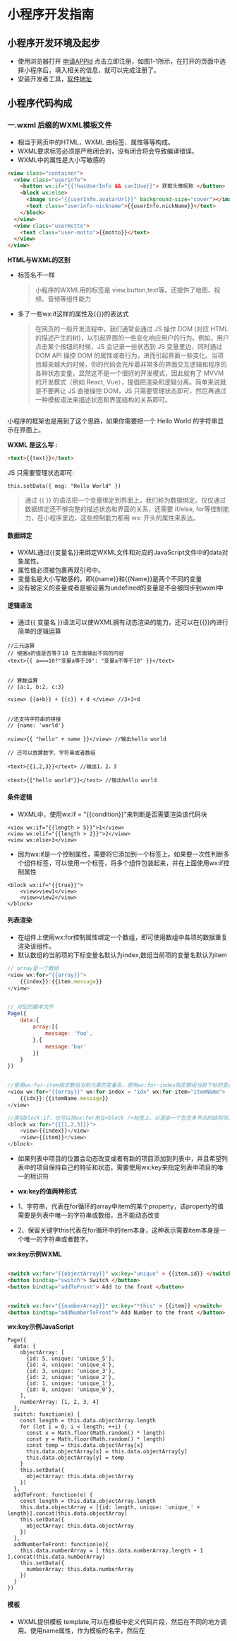 # 小程序开发指南

## 小程序开发环境及起步

- 使用浏览器打开 [申请APPId](https://mp.weixin.qq.com/) 点击立即注册，如图1-1所示，在打开的页面中选择小程序后，填入相关的信息，就可以完成注册了。
- 安装开发者工具，[软件地址](https://developers.weixin.qq.com/miniprogram/dev/devtools/download.html)
  
## 小程序代码构成

### 一.wxml 后缀的WXML模板文件

- 相当于网页中的HTML，WXML 由标签、属性等等构成。
- WXML要求标签必须是严格闭合的，没有闭合将会导致编译错误。
- WXML中的属性是大小写敏感的

```HTML
<view class="container">
  <view class="userinfo">
    <button wx:if="{{!hasUserInfo && canIUse}}"> 获取头像昵称 </button>
    <block wx:else>
      <image src="{{userInfo.avatarUrl}}" background-size="cover"></image>
      <text class="userinfo-nickname">{{userInfo.nickName}}</text>
    </block>
  </view>
  <view class="usermotto">
    <text class="user-motto">{{motto}}</text>
  </view>
</view>
```

**HTML与WXML的区别**

  - 标签名不一样
      > 小程序的WXML用的标签是 view,button,text等。还提供了地图、视频、音频等组件能力
  - 多了一些wx:if这样的属性及{{}}的表达式
      > 在网页的一般开发流程中，我们通常会通过 JS 操作 DOM (对应 HTML 的描述产生的树)，以引起界面的一些变化响应用户的行为。例如，用户点击某个按钮的时候，JS 会记录一些状态到 JS 变量里边，同时通过 DOM API 操控 DOM 的属性或者行为，进而引起界面一些变化。当项目越来越大的时候，你的代码会充斥着非常多的界面交互逻辑和程序的各种状态变量，显然这不是一个很好的开发模式，因此就有了 MVVM 的开发模式（例如 React, Vue），提倡把渲染和逻辑分离。简单来说就是不要再让 JS 直接操控 DOM，JS 只需要管理状态即可，然后再通过一种模板语法来描述状态和界面结构的关系即可。

<img :src="$withBase('/mvvm.png')" />

小程序的框架也是用到了这个思路，如果你需要把一个 Hello World 的字符串显示在界面上。

**WXML 是这么写 :**
```HTML
<text>{{text}}</text>
```
JS 只需要管理状态即可:
```JS
this.setData({ msg: "Hello World" })
```
> 通过 {{ }} 的语法把一个变量绑定到界面上，我们称为数据绑定。仅仅通过数据绑定还不够完整的描述状态和界面的关系，还需要 if/else, for等控制能力，在小程序里边，这些控制能力都用 wx: 开头的属性来表达。

#### 数据绑定

- WXML通过{{变量名}}来绑定WXML文件和对应的JavaScript文件中的data对象属性。
- 属性值必须被包裹再双引号中。
- 变量名是大小写敏感的。即{{name}}和{{Name}}是两个不同的变量
- 没有被定义的变量或者是被设置为undefined的变量是不会被同步到wxml中

#### 逻辑语法

- 通过{{ 变量名 }}语法可以使WXML拥有动态渲染的能力，还可以在{{}}内进行简单的逻辑运算
```JS
//三元运算
// 根据a的值是否等于10 在页面输出不同的内容
<text>{{ a===10?"变量a等于10": "变量a不等于10" }}</text>


// 算数运算
// {a:1, b:2, c:3}

<view> {{a+b}} + {{c}} + d </view> //3+3+d


//还支持字符串的拼接
// {name: 'world'}

<view>{{ "hello" + name }}</view> //输出hello world

// 还可以放置数字、字符串或者数组

<text>{{1,2,3}}</text> //输出1，2，3

<text>{{"hello world"}}</text> //输出hello world

```
#### 条件逻辑

- WXML中，使用wx:if = "{{condition}}"来判断是否需要渲染该代码块
```
<view wx:if="{{length > 5}}">1</view>
<view wx:elif="{{length > 2}}">2</view>
<view wx:else>3</view>

```
- 因为wx:if是一个控制属性，需要将它添加到一个标签上。如果要一次性判断多个组件标签，可以使用一个<block />标签，将多个组件包装起来，并在上面使用wx:if控制属性
```
<block wx:if="{{true}}">
    <view>view1</view>
    <view>view2</view>
</block>
```
#### 列表渲染

- 在组件上使用wx:for控制属性绑定一个数组，即可使用数组中各项的数据重复渲染该组件。
- 默认数组的当前项的下标变量名默认为index,数组当前项的变量名默认为item

```js
// array是一个数组
<view wx:for="{{array}}">
    {{index}}:{{item.message}}
</view>


// 对应的脚本文件
Page({
    data:{
        array:[{
            message: 'foo',
        },{
            message:'bar'
        }]
    }
})


//使用wx:for-item指定数组当前元素的变量名，使用wx:for-index指定数组当前下标的变量名
<view wx:for="{{array}}" wx:for-index = "idx" wx:for-item="itemName">
    {{idx}}:{{itemName.message}}
</view>

//类似block:if，也可以将wx:for用在<block />标签上，以渲染一个包含多节点的结构块。如
<block wx:for="{{[1,2,3]}}">
    <view>{{index}}</view>
    <view>{{item}}</view>
</block>


```

- 如果列表中项目的位置会动态改变或者有新的项目添加到列表中，并且希望列表中的项目保持自己的特征和状态，需要使用wx:key来指定列表中项目的唯一的标识符

- **wx:key的值两种形式**
- 1、字符串，代表在for循环的array中item的某个property，该property的值需要是列表中唯一的字符串或数组，且不能动态改变
- 2、保留关键字this代表在for循环中的item本身，这种表示需要item本身是一个唯一的字符串或者数字。

**wx:key示例WXML**
```HTML

<switch wx:for="{{objectArray}}" wx:key="unique" > {{item.id}} </switch>
<button bindtap="switch"> Switch </button>
<button bindtap="addToFront"> Add to the front </button>


<switch wx:for="{{numberArray}}" wx:key="*this" > {{item}} </switch>
<button bindtap="addNumberToFront"> Add Number to the front </button>
```

**wx:key示例JavaScript**
```JS
Page({
  data: {
    objectArray: [
      {id: 5, unique: 'unique_5'},
      {id: 4, unique: 'unique_4'},
      {id: 3, unique: 'unique_3'},
      {id: 2, unique: 'unique_2'},
      {id: 1, unique: 'unique_1'},
      {id: 0, unique: 'unique_0'},
    ],
    numberArray: [1, 2, 3, 4]
  },
  switch: function(e) {
    const length = this.data.objectArray.length
    for (let i = 0; i < length; ++i) {
      const x = Math.floor(Math.random() * length)
      const y = Math.floor(Math.random() * length)
      const temp = this.data.objectArray[x]
      this.data.objectArray[x] = this.data.objectArray[y]
      this.data.objectArray[y] = temp
    }
    this.setData({
      objectArray: this.data.objectArray
    })
  },
  addToFront: function(e) {
    const length = this.data.objectArray.length
    this.data.objectArray = [{id: length, unique: 'unique_' + length}].concat(this.data.objectArray)
    this.setData({
      objectArray: this.data.objectArray
    })
  },
  addNumberToFront: function(e){
    this.data.numberArray = [ this.data.numberArray.length + 1 ].concat(this.data.numberArray)
    this.setData({
      numberArray: this.data.numberArray
    })
  }
})
```
#### 模板

- WXML提供模板 template,可以在模板中定义代码片段，然后在不同的地方调用。使用name属性，作为模板的名字，然后在<template /> 内定义代码片段
```HTML
<template name="msgItem">
    <view>
        <text>{{index}}:{{msg}}</text>
        <text>Time: {{time}}</text>
    </view>
</template>

//使用js属性，声明需要的使用的模板，然后将模板所需要的data传入

<!--
    item:{
        index:0,
        msg:'this is a template',
        time:'2016-06-18
    }
-->

<template is="msgItem" data="{{...item}}" />
<!-- 输出 
    0：this is a template Time:2016-06-18
-->


//JS可以动态决定具体需要渲染哪个模板

<template name="odd">
    <view>odd</view>
</template>

<template name="even">
    <view>even</view>
</template>

<block wx:for="{{[1,2,3,4,5]}}">
    <template is="{{item % 2 === 0 ? 'even' : 'odd'}}" />
</block>

<!-- 输出
    odd
    even
    odd
    even
    odd
-->
```
#### 引用
- WXML提供两种文件引用方式 **import 和 include**
- import 可以在该文件中使用目标文件定义的template,如
```HTML
<!-- item.wxml -->
<template name="item">
    <text>{{text}}</text>
</template>

<!-- 在index.wxml中引用了item.wxml，就可以使用item模板 -->
<import src="item.wxml" />

<template is="item" data = "{{text: 'forbar'}}">

//注意：import是有作用域的，只会import目标文件中定义的template，而不会import目标文件中import的template，简言之就是import不具有递归的特性。
//如，C引用了B，B引用了A，在C中可以使用B定义的template，在B中可以使用A定义的template，但是C不能使用A定义的template。

```
- include可以将目标文件中除了<template/> <wxs/>外的整个代码引入，相当于是拷贝到include位置。如

```HTML
<!-- index.wxml -->
<include src="header.wxml" />
<view>body</view>
<include src="footer.wxml" />


<!-- header.wxml -->
<view>header</view>

<!-- footer.wxml -->
<view>footer</view>

```



### 二.wxss 后缀的 WXSS 样式文件

- WXSS 具有 CSS 大部分的特性

**WXSS扩展和新增**
- 1、新增尺寸单位rpx。适配不同宽度的屏幕，开发起来更简单。WXSS在底层支持新的尺寸单位px。由于换算采用的是浮点数运算，所以运算结果和预期结果有一点点偏差.
- 在一个宽度为375物理像素的屏幕下，1rpx = 1px
- 2、提供全局样式和局部样式。和app.json，page.json概念相同，可以写一个app.wxss作为全局样式。
- 3、WXSS仅支持部分CSS选择器。
- 在CSS中，可以这样引用另一个样式文件 @import url('./test_0.css')，在小程序中有可以这样引用@import './test_0.wxss'。由于WXSS最终会被编译打包到目标文件中，用户只需要下载一次。

#### 内联样式
- WXSS内联样式与Web开发一致
- 小程序支持动态更新内联样式
```HTML
<!-- index.wxml -->
<!-- 可动态变化的内联样式 -->
<!-- 
    {
        eleColor: 'red',
        eleFontsize:'48rpx'
    }
 -->
<view style="color:{{eleColor}};font-size:{{eleFontsize}}"></view>

```
#### 选择器

- WXSS与CSS类似
    |  名称   | 层级  |
    |  ----  | ----  |
    | !important | ~ | 
    | style="" | 1000 | 
    | #id | 100 | 
    | .class | 10 | 
    | element | 1 | 

#### 官方样式库WeUI

- [参考文档](https://github.com/Tencent/weui-wxss)


### 三.js 后缀的 JS 脚本逻辑文件
- 小程序的主要开发语言是JavaScript，开发者使用JS开开发业务逻辑及调用小程序的API来完成业务需求。
- 一个服务仅仅只有界面展示是不够的，还需要和用户做交互：响应用户的点击、获取用户的位置等等。在小程序里边，我们就通过编写 JS 脚本文件来处理用户的操作。如下面的例子：

```HTML
    <view>{{ msg }}</view>
    <button bindtap="clickMe">点击我</button>
```

```js
    Page({
        clickMe:function(){
            this.setData({ msg:"Hello World" })
        }
    })
```
- 更多的相应事件操作，[可参考](https://developers.weixin.qq.com/miniprogram/dev/framework/view/wxml/event.html)
  
> 可以在 JS 中调用小程序提供的丰富的 API，利用这些 API 可以很方便的调起微信提供的能力，例如获取用户信息、本地存储、微信支付等。

#### 不同环境下的JavaScript

**浏览器中JavaScript 构成**
- 浏览器中的JavaScript 是由 ECMAScript 和 BOM（浏览器对象模型）以及 DOM（文档对象模型）组成的

**NodeJS中JavaScript 构成**
- NodeJS中的JavaScript 是由 ECMAScript 和 NPM以及Native模块组成

**小程序中的JavaScript 构成**
- 小程序中的 JavaScript 是由ECMAScript 以及小程序框架和小程序 API 来实现的
- 所以类似 JQuery、Zepto这种浏览器类库是无法在小程序中运行起来的，同样的缺少 Native 模块和NPM包管理的机制，小程序中无法加载原生库，也无法直接使用大部分的 NPM 包。

#### 小程序的执行环境

**小程序目前可以运行的三大平台：**
- iOS平台，包括iOS9、iOS10、iOS11
- Android平台
- 小程序IDE
  
**开发者需要再项目设置中，勾选ES6转ES5的功能。** 设置->项目设置

#### 模块化

- 浏览器中，所有js是运行在同一个作用域下的
- 小程序中，可以将任何一个js文件作为一个模块，通过module.exports或者exports对外暴露接口。

```JS
// moduleA.js
module.exports = function(value){
  return value * 2;
}

//B.js
//在B.js中引用模块A
var multiplyBy2 = require('./moduleA')
var result = multiplyBy2(4)


//在需要使用这些模块的文件中，使用require(path)将公共代码引入
var common = require('common.js')
Page({
  helloMINA:function(){
    common.sayHello('MINA')
  },
  goodbyeMINA:function(){
    common.sayGoodbye('MINA')
  },
})

```
#### 脚本的执行顺序
- 浏览器中，脚本严格按照加载的顺序执行
- 小程序中，执行的入口文件是app.js,并且会根据其中require的模块顺序决定文件的运行顺序。
```JS
//app.json
{
  "pages": [
    "pages/index/index",
    "pages/log/log",
    "pages/result/result"
  ],
  "window": {}
}


//app.js
console.log('app.js')

// pages/index/index
console.log('pages/index/index')

// pages/log/log
console.log('pages/log/log')

// pages/result/result
console.log('pages/result/result')


//以上文件执行后的结果为：
app.js
pages/index/index
pages/log/log
pages/result/result

```

#### 作用域

> 在文件中声明的变量和函数只在该文件中有效，不同的文件中可以声明相同名字的变量和函数，不会相互影响。
> 当需要使用全局变量时，通过使用全局函数getApp()获取全局的实例，并设置相关属性值，来达到设置全局变量的目的。

```JS
//a.js
//获取全局变量
var global = getApp()
global.globalValue = 'globalValue'


//b.js 中访问a.js定义的全局变量
//访问全局变量
var global = getApp()
console.log(global.globalValue) //输出 globalValue

```
- 注意：上述示例只有在a.js比b.js先执行才有效。
- 当需要保证全局的数据可以在任何文件中安全的被使用到，那么可以在App()中进行设置。


## 小程序宿主环境

- 微信客户端给小程序缩提供的环境为宿主环境。小程序借助宿主环境提供的能力，可以完成许多普通网页无法完成的功能。
  
### 1、渲染层和逻辑层
- 小程序的运行环境分为渲染层和逻辑层，其中WXML模板和WXSS样式工作在渲染层，JS脚本工作在逻辑层。
- 小程序的渲染层和逻辑层分别由2个线程管理：渲染层的界面使用了WebView 进行渲染；逻辑层采用JsCore线程运行JS脚本。一个小程序存在多个界面，所以渲染层存在多个WebView线程，这两个线程的通信会经由微信客户端（下文中也会采用Native来代指微信客户端）做中转，逻辑层发送网络请求也经由Native转发，小程序的通信模型下图所示。
<img src="https://res.wx.qq.com/wxdoc/dist/assets/img/4-1.ad156d1c.png" />

```JS
//渲染层和数据相关
<view>{{ msg }}</view>

//逻辑层负责产生、处理数据
//逻辑层通过Page实例的 setData 方法传递数据到渲染层
Page({
  onLoad:function(){
    this.setData({ msg:'Hello World' })
  }
})

```
#### 数据驱动

- 什么是数据驱动？
> 在开发UI界面过程中，程序需要维护很多变量状态，同时要操作对应的UI元素，随着界面越来越复杂，我们需要维护很多变量状态，同时要处理很多界面上的交互事件，整个程序变得越来越复杂。通常界面视图和变量状态是相关联的，如果有某种‘方法’可以让状态和视图绑定在一起（状态变更时，视图也能自动变更），那我们就可以省去手动修改视图的工作。
- 数据驱动原理
> WXML可以先转成JS对象，然后再渲染出真正的DOM树。
> 通过setData修改数据，产生的js对象的节点就会发生变化，此时可以对比前后两个JS对象得到变化的部分，然后把这个差异应用到原来的DOM树上，从而达到更新UI的目的，这就是“数据驱动”的原理。


### 2、程序与页面
#### 程序
- 一个小程序是由多个“页面”组成的“程序”。“小程序”指的是产品层面的程序，而“程序”指的是代码层面的程序实例。
- App()构造器必须写在项目根目录的app.js里，App是单例对象，在其他JS脚本中可以使用宿主环境提供的getApp（）来获取程序实例。
- 微信客户端在打开小程序之前，会把整个小程序的代码包下载到本地。
- 紧接着通过app.json的pages字段就可以知道你当前小程序的所有页面路径
```JS
{
    "pages":[
        "pages/index/index",
        "pages/logs/logs"
    ]
    //在pages字段的第一个页面就是这个小程序的首页
}
```
- 小程序启动后，在app.js定义的App实例的 onLaunch 回调会被执行
```JS   
//App构造器接受一个Object参数。
//onLaunch/onShow/onHide 三个回调是App实例的生命周期函数
//onError
App({
    onLaunch:function(){
        //小程序启动之后 触发
    }
})
```
- 整个小程序只有一个App实例，是全部页面共享的。

    **App构造器的参数**
    |  名称   | 类型  | 描述  |
    |  ----  | ----  | ----  |
    | onLaunch | Function |  当小程序初始化完成时，会触发onLaunch（全局只触发一次） | 
    | onShow | Function |  当小程序启动时，或从后台进入前台显示，会触发onShow | 
    | onHide | Function |  当小程序从前台进入后台，会触发onHide | 
    | onError | Function |  当小程序发生脚本错误，或者API调用失败时，会触发onError并带上错误信息 | 
    |  其他字段 | 任意 |  可以添加任意的函数或数据到Object参数中，在App实例回调用this可以访问 | 

**程序的生命周期和打开场景**
> 初次进入小程序，微信客户端初始化好宿主环境，同时从网络下载或者从本地缓存中拿到小程序的代码包，把它注入到宿主环境，初始化完毕后，微信客户端就会给App实例派发onLaunch事件，App构造器参数所定义的onLaunch方法会被调用

> 进入小程序 后，用户可以点击右上角的关闭，或者按手机设备的Home键离开小程序，此时小程序并没有被直接销毁，我们把这种情况称为“小程序进入后台状态”,App构造器参数所定义的onHide方法会被调用。

> 当再次回到微信或者再次打开小程序时，微信客户端会把’后台‘的小程序唤醒，这种情况称为“小程序进入前台状态“,App构造器参数所定义的onShow方法会被调用。

>App的生命周期是由微信客户端根据用户操作主动触发的。

- [获取最新的场景值说明请查看官方文档](https://mp.weixin.qq.com/debug/wxadoc/dev/framework/app-service/app.html)

**微信端打开小程序的途径**
- 群聊会话打开
- 小程序列表中打开
- 微信扫一扫
- 从另外一个小程序打开当前小程序等

  
**小程序页面怎么写**
- 如pages/logs/logs 下面包括了4种文件，微信客户端会先根据logs.json配置生成一个界面，顶部的颜色和文字你都可以再这个json文件里面定义好。紧接着客户端就会装载这个页面的WXML结构和WXSS样式。最后客户端会装载logs.js，可以看到logs.js的大体内容就是：
```JS
Page({
    data:{ //参与页面渲染的数据
        logs:[]
    },
    onLoad: function(){
        //页面渲染后，执行
    }
})
```
- Page是一个页面构造器，这个构造器就生成了一个页面。在生成页面的时候，小程序框架会把data数据和index.wxml一起渲染出最终的结构。
- 在渲染完界面之后，页面实例就会收到一个 onLoad的回调，你可以再这个回调处理你的逻辑。


#### 页面




## 小程序场景应用

## 小程序协同工作和发布


## 小程序底层框架



## 小程序性能优化

## 小程序基础库的更新迭代

## 微信开发者工具
